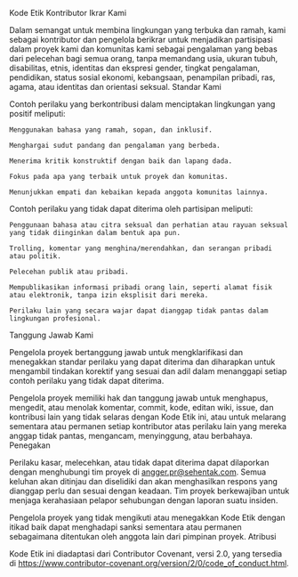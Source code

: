 Kode Etik Kontributor
Ikrar Kami

Dalam semangat untuk membina lingkungan yang terbuka dan ramah, kami sebagai kontributor dan pengelola berikrar untuk menjadikan partisipasi dalam proyek kami dan komunitas kami sebagai pengalaman yang bebas dari pelecehan bagi semua orang, tanpa memandang usia, ukuran tubuh, disabilitas, etnis, identitas dan ekspresi gender, tingkat pengalaman, pendidikan, status sosial ekonomi, kebangsaan, penampilan pribadi, ras, agama, atau identitas dan orientasi seksual.
Standar Kami

Contoh perilaku yang berkontribusi dalam menciptakan lingkungan yang positif meliputi:

    Menggunakan bahasa yang ramah, sopan, dan inklusif.

    Menghargai sudut pandang dan pengalaman yang berbeda.

    Menerima kritik konstruktif dengan baik dan lapang dada.

    Fokus pada apa yang terbaik untuk proyek dan komunitas.

    Menunjukkan empati dan kebaikan kepada anggota komunitas lainnya.

Contoh perilaku yang tidak dapat diterima oleh partisipan meliputi:

    Penggunaan bahasa atau citra seksual dan perhatian atau rayuan seksual yang tidak diinginkan dalam bentuk apa pun.

    Trolling, komentar yang menghina/merendahkan, dan serangan pribadi atau politik.

    Pelecehan publik atau pribadi.

    Mempublikasikan informasi pribadi orang lain, seperti alamat fisik atau elektronik, tanpa izin eksplisit dari mereka.

    Perilaku lain yang secara wajar dapat dianggap tidak pantas dalam lingkungan profesional.

Tanggung Jawab Kami

Pengelola proyek bertanggung jawab untuk mengklarifikasi dan menegakkan standar perilaku yang dapat diterima dan diharapkan untuk mengambil tindakan korektif yang sesuai dan adil dalam menanggapi setiap contoh perilaku yang tidak dapat diterima.

Pengelola proyek memiliki hak dan tanggung jawab untuk menghapus, mengedit, atau menolak komentar, commit, kode, editan wiki, issue, dan kontribusi lain yang tidak selaras dengan Kode Etik ini, atau untuk melarang sementara atau permanen setiap kontributor atas perilaku lain yang mereka anggap tidak pantas, mengancam, menyinggung, atau berbahaya.
Penegakan

Perilaku kasar, melecehkan, atau tidak dapat diterima dapat dilaporkan dengan menghubungi tim proyek di angger.pr@sehentak.com. Semua keluhan akan ditinjau dan diselidiki dan akan menghasilkan respons yang dianggap perlu dan sesuai dengan keadaan. Tim proyek berkewajiban untuk menjaga kerahasiaan pelapor sehubungan dengan laporan suatu insiden.

Pengelola proyek yang tidak mengikuti atau menegakkan Kode Etik dengan itikad baik dapat menghadapi sanksi sementara atau permanen sebagaimana ditentukan oleh anggota lain dari pimpinan proyek.
Atribusi

Kode Etik ini diadaptasi dari Contributor Covenant, versi 2.0, yang tersedia di https://www.contributor-covenant.org/version/2/0/code_of_conduct.html.
